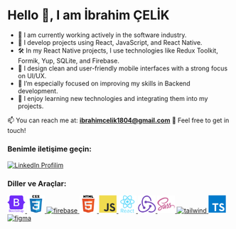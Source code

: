 <h1 align="">Hello 👋, I am İbrahim ÇELİK</h1>

- 🔭 I am currently working actively in the software industry.
- 🔮 I develop projects using React, JavaScript, and React Native.
- 🛠️ In my React Native projects, I use technologies like Redux Toolkit, Formik, Yup, SQLite, and Firebase.
- 🎨 I design clean and user-friendly mobile interfaces with a strong focus on UI/UX.
- 🚀 I’m especially focused on improving my skills in Backend development.
- 🤭 I enjoy learning new technologies and integrating them into my projects.

📫 You can reach me at: **ibrahimcelik1804@gmail.com**
🤝 Feel free to get in touch!

<h3 align="left">Benimle iletişime geçin:</h3>
<p align="left">
<a href="https://www.linkedin.com/in/ibrahimçelik74" target="_blank">
  <img align="center" src="https://raw.githubusercontent.com/rahuldkjain/github-profile-readme-generator/master/src/images/icons/Social/linked-in-alt.svg" alt="LinkedIn Profilim" height="30" width="40" />
</a>

<h3 align="left">Diller ve Araçlar:</h3>
<p align="left"> <a href="https://getbootstrap.com" target="_blank" rel="noreferrer"> <img src="https://raw.githubusercontent.com/devicons/devicon/master/icons/bootstrap/bootstrap-plain-wordmark.svg" alt="önyükleme" width="40" height="40"/> </a> 
  <a href="https://www.w3schools.com/css/" target="_blank" rel="noreferrer"> <img src="https://raw.githubusercontent.com/devicons/devicon/master/icons/css3/css3-original-wordmark.svg" alt="css3" width="40" height="40"/> </a>
  <a href="https://firebase.google.com/" target="_blank" rel="noreferrer"> <img src="https://www.vectorlogo.zone/logos/firebase/firebase-icon.svg" alt="firebase" width="40" height="40"/> </a>
  <a href="https://www.w3.org/html/" target="_blank" rel="noreferrer"> <img src="https://raw.githubusercontent.com/devicons/devicon/master/icons/html5/html5-original-wordmark.svg" alt="html5" width="40" height="40"/> </a>
  <a href="https://developer.mozilla.org/en-US/docs/Web/JavaScript" target="_blank" rel="noreferrer"> <img src="https://raw.githubusercontent.com/devicons/devicon/master/icons/javascript/javascript-original.svg" alt="javascript" width="40" height="40"/> </a>
  <a href="https://reactjs.org/" target="_blank" rel="noreferrer"> <img src="https://raw.githubusercontent.com/devicons/devicon/master/icons/react/react-original-wordmark.svg" alt="react" width="40" height="40"/> </a>
  <a href="https://redux.js.org" target="_blank" rel="noreferrer"> <img src="https://raw.githubusercontent.com/devicons/devicon/master/icons/redux/redux-original.svg" alt="redux" width="40" height="40"/> </a>
  <a href="https://sass-lang.com" target="_blank" rel="noreferrer"> <img src="https://raw.githubusercontent.com/devicons/devicon/master/icons/sass/sass-original.svg" alt="sass" width="40" height="40""/> </a>
  <a href="https://tailwindcss.com/" target="_blank" rel="noreferrer"> <img src="https://www.vectorlogo.zone/logos/tailwindcss/tailwindcss-icon.svg" alt="tailwind" width="40" height="40"/> </a>
  <a href="https://www.typescriptlang.org/" target="_blank" rel="noreferrer"> <img src="https://raw.githubusercontent.com/devicons/devicon/master/icons/typescript/typescript-original.svg" alt="typescript" width="40" height="40"/> </a>
  <a href="https://www.figma.com/" target="_blank" rel="noreferrer">
  <img src="[https://cdn.worldvectorlogo.com/logos/figma-1](https://raw.githubusercontent.com/devicons/devicon/master/icons/figma/figma-original).svg" alt="figma" width="40" height="40"/>
</a>

</p>

